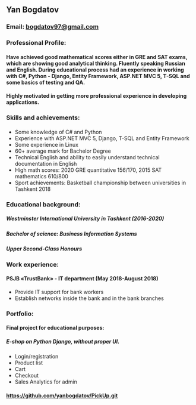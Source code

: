 ##  Yan Bogdatov
### Email: bogdatov97@gmail.com
### Professional Profile:
#### Have achieved good mathematical scores either in GRE and SAT exams, which are showing good analytical thinking. Fluently speaking Russian and English. During educational process had an experience in working with C#, Python - Django, Entity Framework, ASP.NET MVC 5, T-SQL and some basics of testing and QA. 
#### Highly motivated in getting more professional experience in developing applications.
### Skills and achievements:
####
*	Some knowledge of C# and Python
*	Experience with ASP.NET MVC 5, Django, T-SQL and Entity Framework
*	Some experience in Linux
*	60+ average mark for Bachelor Degree
*	Technical English and ability to easily understand technical documentation in English
*	High math scores: 2020 GRE quantitative 156/170, 2015 SAT mathematics 610/800
*	Sport achievements: Basketball championship between universities in Tashkent 2018
### Educational background:
##### Westminster International University in Tashkent (2016-2020)
##### Bachelor of science: Business Information Systems
##### Upper Second-Class Honours
### Work experience:
#### PSJB «TrustBank» - IT department (May 2018-August 2018)
*	Provide IT support for bank workers
*	Establish networks inside the bank and in the bank branches
### Portfolio:
#### Final project for educational purposes:
##### E-shop on Python Django, without proper UI. 
* Login/registration
* Product list
* Cart
* Checkout
* Sales Analytics for admin
#### https://github.com/yanbogdatov/PickUp.git
